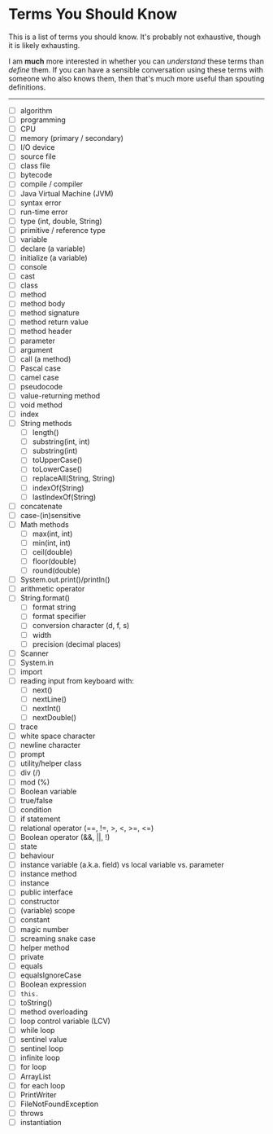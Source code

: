 # Terms You Should Know

This is a list of terms you should know. It's probably not exhaustive, though it is likely exhausting.

I am **much** more interested in whether you can _understand_ these terms than _define_ them. If you can have a sensible conversation using these terms with someone who also knows them, then that's much more useful than spouting definitions.

---

- [ ] algorithm
- [ ] programming
- [ ] CPU
- [ ] memory (primary / secondary)
- [ ] I/O device
- [ ] source file
- [ ] class file
- [ ] bytecode
- [ ] compile / compiler
- [ ] Java Virtual Machine (JVM)
- [ ] syntax error
- [ ] run-time error
- [ ] type (int, double, String)
- [ ] primitive / reference type
- [ ] variable
- [ ] declare (a variable)
- [ ] initialize (a variable)
- [ ] console
- [ ] cast
- [ ] class
- [ ] method
- [ ] method body
- [ ] method signature
- [ ] method return value
- [ ] method header
- [ ] parameter
- [ ] argument
- [ ] call (a method)
- [ ] Pascal case
- [ ] camel case
- [ ] pseudocode
- [ ] value-returning method
- [ ] void method
- [ ] index
- [ ] String methods
  - [ ] length()
  - [ ] substring(int, int)
  - [ ] substring(int)
  - [ ] toUpperCase()
  - [ ] toLowerCase()
  - [ ] replaceAll(String, String)
  - [ ] indexOf(String)
  - [ ] lastIndexOf(String)
- [ ] concatenate
- [ ] case-(in)sensitive
- [ ] Math methods
  - [ ] max(int, int)
  - [ ] min(int, int)
  - [ ] ceil(double)
  - [ ] floor(double)
  - [ ] round(double)
- [ ] System.out.print()/println()
- [ ] arithmetic operator
- [ ] String.format()
  - [ ] format string
  - [ ] format specifier
  - [ ] conversion character (d, f, s)
  - [ ] width
  - [ ] precision (decimal places)
- [ ] Scanner
- [ ] System.in
- [ ] import
- [ ] reading input from keyboard with:
  - [ ] next()
  - [ ] nextLine()
  - [ ] nextInt()
  - [ ] nextDouble()
- [ ] trace
- [ ] white space character
- [ ] newline character
- [ ] prompt
- [ ] utility/helper class
- [ ] div (/)
- [ ] mod (%)
- [ ] Boolean variable
- [ ] true/false
- [ ] condition
- [ ] if statement
- [ ] relational operator (==, !=, >, <, >=, <=)
- [ ] Boolean operator (&&, ||, !)
- [ ] state
- [ ] behaviour
- [ ] instance variable (a.k.a. field) vs local variable vs. parameter
- [ ] instance method
- [ ] instance
- [ ] public interface
- [ ] constructor
- [ ] (variable) scope
- [ ] constant
- [ ] magic number
- [ ] screaming snake case
- [ ] helper method
- [ ] private
- [ ] equals
- [ ] equalsIgnoreCase
- [ ] Boolean expression
- [ ] `this.`
- [ ] toString()
- [ ] method overloading
- [ ] loop control variable (LCV)
- [ ] while loop
- [ ] sentinel value
- [ ] sentinel loop
- [ ] infinite loop
- [ ] for loop
- [ ] ArrayList
- [ ] for each loop
- [ ] PrintWriter
- [ ] FileNotFoundException
- [ ] throws
- [ ] instantiation
